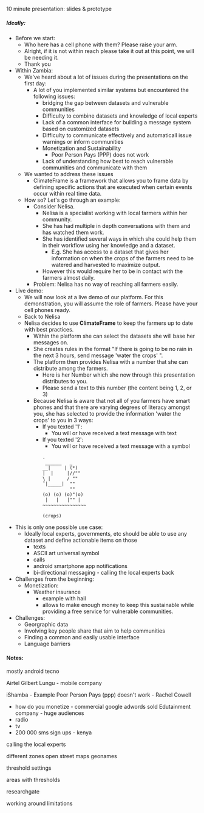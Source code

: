 10 minute presentation:
slides & prototype

##### Ideally:

* Before we start: 
    * Who here has a cell phone with them? Please raise your arm.
    * Alright, if it is not within reach please take it out at this point, we will be needing it. 
    * Thank you
* Within Zambia: 
    * We've heard about a lot of issues during the presentations on the first day:
        * A lot of you implemented similar systems but encountered the following issues:
            * bridging the gap between datasets and vulnerable communities
            * Difficulty to combine datasets and knowledge of local experts
            * Lack of a common interface for building a message system based on customized datasets
            * Difficulty to communicate effectively and automaticall issue warnings or inform communities
            * Monetization and Sustainability
                * Poor Person Pays (PPP) does not work
            * Lack of understanding how best to reach vulnerable communities and communicate with them
    * We wanted to address these issues
        * ClimateFrame is a framework that allows you to frame data by defining specific actions that are executed when certain events occur within real time data.
    * How so? Let's go through an example:
        * Consider Nelisa. 
            * Nelisa is a specialist working with local farmers within her community.
            * She has had multiple in depth conversations with them and has watched them work.
            * She has identified several ways in which she could help them in their workflow using her knowledge and a dataset.
                * E.g. She has access to a dataset that gives her information on when the crops of the farmers need to be watered and harvested to maximize output. 
            * However this would require her to be in contact with the farmers almost daily. 
        * Problem: Nelisa has no way of reaching all farmers easily.    
* Live demo:
    * We will now look at a live demo of our platform. For this demonstration, you will assume the role of farmers. Please have your cell phones ready.
    * Back to Nelisa
    * Nelisa decides to use **ClimateFrame** to keep the farmers up to date with best practices.
        * Within the platform she can select the datasets she will base her messages on.
        * She creates rules in the format "If there is going to be no rain in the next 3 hours, send message 'water the crops' ".
        * The platform then provides Nelisa with a number that she can distribute among the farmers. 
            * Here is her Number which she now through this presentation distributes to you.
            * Please send a text to this number (the content being 1, 2, or 3)
        * Because Nelisa is aware that not all of you farmers have smart phones and that there are varying degrees of literacy amongst you, she has selected to provide the information 'water the crops' to you in 3 ways:
            * If you texted '1':
                * You will or have received a text message with text
            * If you texted '2':
                * You will or have received a text message with a symbol
                ```
                .
                 ______   _
               __|     | (*)
              |  |     |//""
               \ |      / ""
                ˜|_____|  ""
                          ""
                (o) (o) (o)"(o) 
                 |   |   |"" |
                ~~~~~~~~~~~~~~~~ 

                (crops)
                ```
* This is only one possible use case:
    * Ideally local experts, governments, etc should be able to use any dataset and define actionable items on those
        * texts
        * ASCII art universal symbol
        * calls
        * android smartphone app notifications
        * bi-directional messaging - calling the local experts back 
* Challenges from the beginning:
    * Monetization: 
        * Weather insurance 
            * example with hail   
            * allows to make enough money to keep this sustainable while providing a free service for vulnerable communities.
* Challenges:
    * Georgraphic data
    * Involving key people share that aim to help communities
    * Finding a common and easily usable interface
    * Language barriers


#### Notes:

mostly android
tecno

Airtel
Gilbert Lungu - mobile company

iShamba - Example
Poor Person Pays (ppp) doesn't work - Rachel Cowell
- how do you monetize - commercial 
google adwords sold
Edutainment company - huge audiences
- radio 
- tv
- 200 000 sms sign ups - kenya


calling the local experts

different zones
open street maps
geonames

threshold settings

areas with thresholds

researchgate

working around limitations


